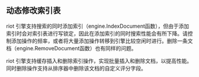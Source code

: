 ## 动态修改索引表

riot 引擎支持搜索的同时添加索引（engine.IndexDocument函数），但由于添加索引时会对索引表进行写锁定，因此在添加索引的同时搜索性能会有所下降。请控制添加操作的频率，或者将大量添加操作转移到引擎比较空闲时进行。删除一条文档（engine.RemoveDocument函数）也有同样的问题。

riot 引擎支持缓存插入和删除索引操作，实现批量插入和删除文档，以提高性能。同时删除操作支持从排序器中删除该文档的自定义评分字段。
